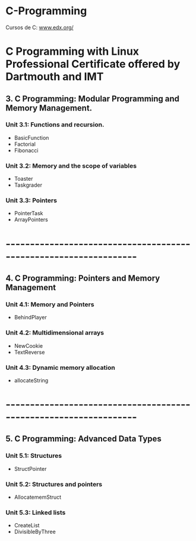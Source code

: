 # C-Programming 
Cursos de C: www.edx.org/

#  C Programming with Linux Professional Certificate offered by Dartmouth and IMT
## 3. C Programming: Modular Programming and Memory Management.
### Unit 3.1: Functions and recursion.
- BasicFunction
- Factorial
- Fibonacci
### Unit 3.2: Memory and the scope of variables
- Toaster
- Taskgrader
### Unit 3.3: Pointers
- PointerTask
- ArrayPointers
# -----------------------------------------------------------------

## 4. C Programming: Pointers and Memory Management
### Unit 4.1: Memory and Pointers
- BehindPlayer
### Unit 4.2: Multidimensional arrays
- NewCookie
- TextReverse
### Unit 4.3: Dynamic memory allocation
- allocateString

# -----------------------------------------------------------------
## 5. C Programming: Advanced Data Types
### Unit 5.1: Structures
- StructPointer
### Unit 5.2: Structures and pointers
- AllocatememStruct
### Unit 5.3: Linked lists
- CreateList
- DivisibleByThree
